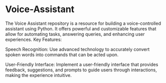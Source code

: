 # Voice-Assistant
The Voice Assistant repository is a resource for building a voice-controlled assistant using Python. It offers powerful and customizable features that allow for automating tasks, answering queries, and enhancing user experiences.
Key Features:

Speech Recognition: Use advanced technology to accurately convert spoken words into commands that can be acted upon.

User-Friendly Interface: Implement a user-friendly interface that provides feedback, suggestions, and prompts to guide users through interactions, making the experience intuitive.
